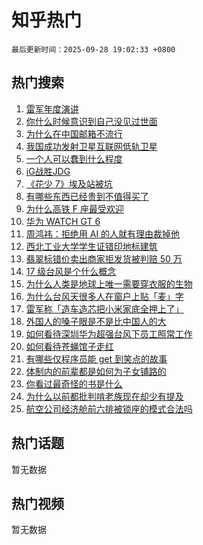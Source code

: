 # 知乎热门

`最后更新时间：2025-09-28 19:02:33 +0800`

## 热门搜索

1. [雷军年度演讲](https://www.zhihu.com/search?q=%E9%9B%B7%E5%86%9B%E5%B9%B4%E5%BA%A6%E6%BC%94%E8%AE%B2)
1. [你什么时候意识到自己没见过世面](https://www.zhihu.com/search?q=%E4%BD%A0%E4%BB%80%E4%B9%88%E6%97%B6%E5%80%99%E6%84%8F%E8%AF%86%E5%88%B0%E8%87%AA%E5%B7%B1%E6%B2%A1%E8%A7%81%E8%BF%87%E4%B8%96%E9%9D%A2)
1. [为什么在中国邮箱不流行](https://www.zhihu.com/search?q=%E4%B8%BA%E4%BB%80%E4%B9%88%E5%9C%A8%E4%B8%AD%E5%9B%BD%E9%82%AE%E7%AE%B1%E4%B8%8D%E6%B5%81%E8%A1%8C)
1. [我国成功发射卫星互联网低轨卫星](https://www.zhihu.com/search?q=%E6%88%91%E5%9B%BD%E6%88%90%E5%8A%9F%E5%8F%91%E5%B0%84%E5%8D%AB%E6%98%9F%E4%BA%92%E8%81%94%E7%BD%91%E4%BD%8E%E8%BD%A8%E5%8D%AB%E6%98%9F)
1. [一个人可以蠢到什么程度](https://www.zhihu.com/search?q=%E4%B8%80%E4%B8%AA%E4%BA%BA%E5%8F%AF%E4%BB%A5%E8%A0%A2%E5%88%B0%E4%BB%80%E4%B9%88%E7%A8%8B%E5%BA%A6)
1. [iG战胜JDG ](https://www.zhihu.com/search?q=iG%E6%88%98%E8%83%9CJDG%20)
1. [《花少 7》埃及站被坑](https://www.zhihu.com/search?q=%E3%80%8A%E8%8A%B1%E5%B0%91%207%E3%80%8B%E5%9F%83%E5%8F%8A%E7%AB%99%E8%A2%AB%E5%9D%91)
1. [有哪些东西已经贵到不值得买了](https://www.zhihu.com/search?q=%E6%9C%89%E5%93%AA%E4%BA%9B%E4%B8%9C%E8%A5%BF%E5%B7%B2%E7%BB%8F%E8%B4%B5%E5%88%B0%E4%B8%8D%E5%80%BC%E5%BE%97%E4%B9%B0%E4%BA%86)
1. [为什么高铁 F 座最受欢迎](https://www.zhihu.com/search?q=%E4%B8%BA%E4%BB%80%E4%B9%88%E9%AB%98%E9%93%81%20F%20%E5%BA%A7%E6%9C%80%E5%8F%97%E6%AC%A2%E8%BF%8E)
1. [华为 WATCH GT 6](https://www.zhihu.com/search?q=%E5%8D%8E%E4%B8%BA%20WATCH%20GT%206)
1. [周鸿祎：拒绝用 AI 的人就有理由裁掉他](https://www.zhihu.com/search?q=%E5%91%A8%E9%B8%BF%E7%A5%8E%EF%BC%9A%E6%8B%92%E7%BB%9D%E7%94%A8%20AI%20%E7%9A%84%E4%BA%BA%E5%B0%B1%E6%9C%89%E7%90%86%E7%94%B1%E8%A3%81%E6%8E%89%E4%BB%96)
1. [西北工业大学学生证错印地标建筑](https://www.zhihu.com/search?q=%E8%A5%BF%E5%8C%97%E5%B7%A5%E4%B8%9A%E5%A4%A7%E5%AD%A6%E5%AD%A6%E7%94%9F%E8%AF%81%E9%94%99%E5%8D%B0%E5%9C%B0%E6%A0%87%E5%BB%BA%E7%AD%91)
1. [翡翠标错价卖出商家拒发货被判赔 50 万](https://www.zhihu.com/search?q=%E7%BF%A1%E7%BF%A0%E6%A0%87%E9%94%99%E4%BB%B7%E5%8D%96%E5%87%BA%E5%95%86%E5%AE%B6%E6%8B%92%E5%8F%91%E8%B4%A7%E8%A2%AB%E5%88%A4%E8%B5%94%2050%20%E4%B8%87)
1. [17 级台风是个什么概念](https://www.zhihu.com/search?q=17%20%E7%BA%A7%E5%8F%B0%E9%A3%8E%E6%98%AF%E4%B8%AA%E4%BB%80%E4%B9%88%E6%A6%82%E5%BF%B5)
1. [为什么人类是地球上唯一需要穿衣服的生物](https://www.zhihu.com/search?q=%E4%B8%BA%E4%BB%80%E4%B9%88%E4%BA%BA%E7%B1%BB%E6%98%AF%E5%9C%B0%E7%90%83%E4%B8%8A%E5%94%AF%E4%B8%80%E9%9C%80%E8%A6%81%E7%A9%BF%E8%A1%A3%E6%9C%8D%E7%9A%84%E7%94%9F%E7%89%A9)
1. [为什么台风天很多人在窗户上贴「麦」字](https://www.zhihu.com/search?q=%E4%B8%BA%E4%BB%80%E4%B9%88%E5%8F%B0%E9%A3%8E%E5%A4%A9%E5%BE%88%E5%A4%9A%E4%BA%BA%E5%9C%A8%E7%AA%97%E6%88%B7%E4%B8%8A%E8%B4%B4%E3%80%8C%E9%BA%A6%E3%80%8D%E5%AD%97)
1. [雷军称「造车造芯把小米家底全押上了」](https://www.zhihu.com/search?q=%E9%9B%B7%E5%86%9B%E7%A7%B0%E3%80%8C%E9%80%A0%E8%BD%A6%E9%80%A0%E8%8A%AF%E6%8A%8A%E5%B0%8F%E7%B1%B3%E5%AE%B6%E5%BA%95%E5%85%A8%E6%8A%BC%E4%B8%8A%E4%BA%86%E3%80%8D)
1. [外国人的嗓子眼是不是比中国人的大](https://www.zhihu.com/search?q=%E5%A4%96%E5%9B%BD%E4%BA%BA%E7%9A%84%E5%97%93%E5%AD%90%E7%9C%BC%E6%98%AF%E4%B8%8D%E6%98%AF%E6%AF%94%E4%B8%AD%E5%9B%BD%E4%BA%BA%E7%9A%84%E5%A4%A7)
1. [如何看待深圳华为超强台风下员工照常工作](https://www.zhihu.com/search?q=%E5%A6%82%E4%BD%95%E7%9C%8B%E5%BE%85%E6%B7%B1%E5%9C%B3%E5%8D%8E%E4%B8%BA%E8%B6%85%E5%BC%BA%E5%8F%B0%E9%A3%8E%E4%B8%8B%E5%91%98%E5%B7%A5%E7%85%A7%E5%B8%B8%E5%B7%A5%E4%BD%9C)
1. [如何看待苍蝇馆子走红](https://www.zhihu.com/search?q=%E5%A6%82%E4%BD%95%E7%9C%8B%E5%BE%85%E8%8B%8D%E8%9D%87%E9%A6%86%E5%AD%90%E8%B5%B0%E7%BA%A2)
1. [有哪些仅程序员能 get 到笑点的故事](https://www.zhihu.com/search?q=%E6%9C%89%E5%93%AA%E4%BA%9B%E4%BB%85%E7%A8%8B%E5%BA%8F%E5%91%98%E8%83%BD%20get%20%E5%88%B0%E7%AC%91%E7%82%B9%E7%9A%84%E6%95%85%E4%BA%8B)
1. [体制内的前辈都是如何为子女铺路的](https://www.zhihu.com/search?q=%E4%BD%93%E5%88%B6%E5%86%85%E7%9A%84%E5%89%8D%E8%BE%88%E9%83%BD%E6%98%AF%E5%A6%82%E4%BD%95%E4%B8%BA%E5%AD%90%E5%A5%B3%E9%93%BA%E8%B7%AF%E7%9A%84)
1. [你看过最奇怪的书是什么](https://www.zhihu.com/search?q=%E4%BD%A0%E7%9C%8B%E8%BF%87%E6%9C%80%E5%A5%87%E6%80%AA%E7%9A%84%E4%B9%A6%E6%98%AF%E4%BB%80%E4%B9%88)
1. [为什么以前都批判啃老族现在却少有提及](https://www.zhihu.com/search?q=%E4%B8%BA%E4%BB%80%E4%B9%88%E4%BB%A5%E5%89%8D%E9%83%BD%E6%89%B9%E5%88%A4%E5%95%83%E8%80%81%E6%97%8F%E7%8E%B0%E5%9C%A8%E5%8D%B4%E5%B0%91%E6%9C%89%E6%8F%90%E5%8F%8A)
1. [航空公司经济舱前六排被锁座的模式合法吗](https://www.zhihu.com/search?q=%E8%88%AA%E7%A9%BA%E5%85%AC%E5%8F%B8%E7%BB%8F%E6%B5%8E%E8%88%B1%E5%89%8D%E5%85%AD%E6%8E%92%E8%A2%AB%E9%94%81%E5%BA%A7%E7%9A%84%E6%A8%A1%E5%BC%8F%E5%90%88%E6%B3%95%E5%90%97)

## 热门话题

暂无数据

## 热门视频

暂无数据